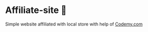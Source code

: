 # Affiliate-site :money_mouth_face:                                                                                                                                                                                                                                                    
Simple website affiliated with local store
 with help of <a href="http://johnelder.com/">Codemy.com</a>
